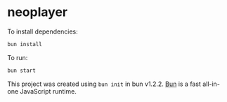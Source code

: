# neoplayer

To install dependencies:

```bash
bun install
```

To run:

```bash
bun start
```

This project was created using `bun init` in bun v1.2.2. [Bun](https://bun.sh) is a fast all-in-one JavaScript runtime.
